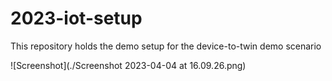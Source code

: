 # 2023-iot-setup
This repository holds the demo setup for the device-to-twin demo scenario

![Screenshot](./Screenshot 2023-04-04 at 16.09.26.png)
